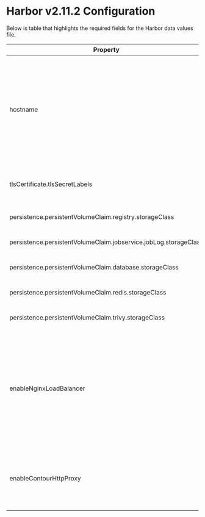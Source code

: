 # Harbor v2.11.2 Configuration

Below is table that highlights the required fields for the Harbor data values file. 

| Property	                                                        | Value	                             | Description                                                                                                                                                                                                                                                                                                                                   |                                                                                         
|------------------------------------------------------------------|------------------------------------|-----------------------------------------------------------------------------------------------------------------------------------------------------------------------------------------------------------------------------------------------------------------------------------------------------------------------------------------------|                                                                                        
| hostname	                                                        | FQDN	                              | The FQDN that you have designated to access the Harbor UI and for referencing the registry in client applications. The domain should be configured in an external DNS server such that it resolves to the Envoy Service IP created by Contour or the External IP of the LoadBalancer Service, depending on the settings.                      |
| tlsCertificate.tlsSecretLabels	                                  | {"managed-by": "vmware-vRegistry"} | 	The certificate that Tanzu Kubernetes Grid uses to install the Harbor CA as a trusted root on Tanzu Kubernetes Grid clusters.                                                                                                                                                                                                                |
| persistence.persistentVolumeClaim.registry.storageClass 	        | A storage policy name.             | 	A storage class that is used for the Harbor registry PVCs.                                                                                                                                                                                                                                                                                   |
| persistence.persistentVolumeClaim.jobservice.jobLog.storageClass | A storage policy name.             | 	A storage class that is used for the Harbor jobservice PVCs.                                                                                                                                                                                                                                                                                 |
| persistence.persistentVolumeClaim.database.storageClass	         | A storage policy name.             | 	A storage class that is used for the Harbor database PVCs.                                                                                                                                                                                                                                                                                   |
| persistence.persistentVolumeClaim.redis.storageClass	            | A storage policy name.             | 	A storage class that is used for the Harbor redis PVCs.                                                                                                                                                                                                                                                                                      |
| persistence.persistentVolumeClaim.trivy.storageClass	            | A storage policy name.             | 	A storage class that is used for Harbor trivy PVCs.                                                                                                                                                                                                                                                                                          |
| enableNginxLoadBalancer 	                                        | true or false                      | Use a K8s Service of type LoadBalancer to expose Harbor's endpoints when it's set to true.  This requires a Supervisor to be configured with a load balancer.  enableNginxLoadBalancer and enableContourHttpProxy can't be true at the same time.  When they are both set to false, an Ingress will be created to expose Harbor's endpoints.	 |
| enableContourHttpProxy	                                          | true or false                      | When true, uses Contour's httpproxy resources to expose Harbor's endpoint. Ensure enableNginxLoadBalancer and enableContourHttpProxy are not both set to true.	                                                                                                                                                                               | 

